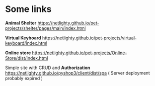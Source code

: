 # Some links
**Animal Shelter**
https://netlighty.github.io/pet-projects/shelter/pages/main/index.html

**Virtual Keyboard**
https://netlighty.github.io/pet-projects/virtual-keyboard/index.html

**Online store**
https://netlighty.github.io/pet-projects/Online-Store/dist/index.html

Simple site with CRUD and **Authorization**
https://netlighty.github.io/pyshop3/client/dist/spa ( Server deployment probably expired )
